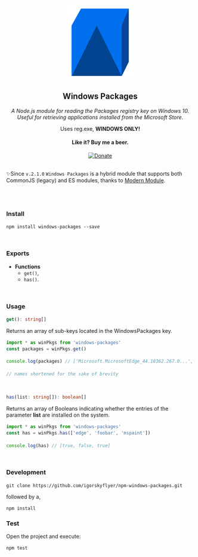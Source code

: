 <div align="center">
<img src="https://raw.githubusercontent.com/igorskyflyer/npm-windows-packages/master/assets/windows-packages.png" alt="Windows Packages - NPM Package" width="200" height="200">
<h2>Windows Packages</h2>

<em>A Node.js module for reading the Packages registry key on Windows 10. Useful for retrieving applications installed from the Microsoft Store.</em>

</div>

<p align="center">
Uses reg.exe, <strong>WINDOWS ONLY!</strong>
</p>

<div align="center">
<h4>Like it? Buy me a beer.</h4>
<a href="https://www.paypal.me/igorskyflyer"><img src="https://img.shields.io/badge/Donate-PayPal-green.svg" alt="Donate"></a>
</div>

<br>

✨Since `v.2.1.0` `Windows Packages` is a hybrid module that supports both CommonJS (legacy) and ES modules, thanks to [Modern Module](https://github.com/igorskyflyer/npm-modern-module).

<br>
<br>

### Install

```shell
npm install windows-packages --save
```

<br>

### Exports

- **Functions**
  - `get()`,<br>
  - `has()`.<br>

 <br>

### Usage

```ts
get(): string[]
```

Returns an array of sub-keys located in the WindowsPackages key.

```js
import * as winPkgs from 'windows-packages'
const packages = winPkgs.get()

console.log(packages) // ['Microsoft.MicrosoftEdge_44.18362.267.0...', 'Microsoft.Microsoft3DViewer_7.1908.9012.0...',...]

// names shortened for the sake of brevity
```

<br>

```ts
has(list: string[]): boolean[]
```

Returns an array of Booleans indicating whether the entries of the parameter **list** are installed on the system.

```js
import * as winPkgs from 'windows-packages'
const has = winPkgs.has(['edge', 'foobar', 'mspaint'])

console.log(has) // [true, false, true]
```

<br>

### Development

```shell
git clone https://github.com/igorskyflyer/npm-windows-packages.git
```

followed by a,

```shell
npm install
```

### Test

Open the project and execute:

```shell
npm test
```
